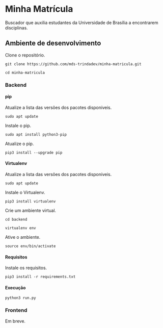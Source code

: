# Minha Matrícula
Buscador que auxilia estudantes da Universidade de Brasília a encontrarem disciplinas.

## Ambiente de desenvolvimento

Clone o repositório.

```
git clone https://github.com/mds-trindadev/minha-matricula.git
```

```
cd minha-matricula
```

### Backend

#### pip

Atualize a lista das versões dos pacotes disponíveis.

```
sudo apt update
```

Instale o pip.
```
sudo apt install python3-pip
```

Atualize o pip.
```
pip3 install --upgrade pip
```

#### Virtualenv

Atualize a lista das versões dos pacotes disponíveis.

```
sudo apt update
```

Instale o Virtualenv.

```
pip3 install virtualenv
```

Crie um ambiente virtual.

```
cd backend
```
```
virtualenv env
```

Ative o ambiente.
```
source env/bin/activate
```

#### Requisitos

Instale os requisitos.
```
pip3 install -r requirements.txt
```

#### Execução

```
python3 run.py
```

### Frontend

Em breve.
